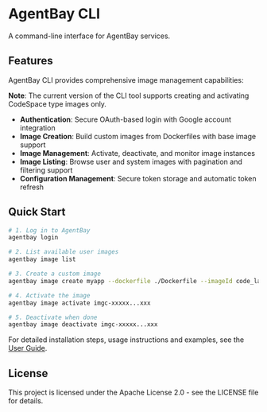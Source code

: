 # AgentBay CLI

A command-line interface for AgentBay services.

## Features

AgentBay CLI provides comprehensive image management capabilities:

**Note**: The current version of the CLI tool supports creating and activating CodeSpace type images only.

- **Authentication**: Secure OAuth-based login with Google account integration
- **Image Creation**: Build custom images from Dockerfiles with base image support
- **Image Management**: Activate, deactivate, and monitor image instances
- **Image Listing**: Browse user and system images with pagination and filtering support
- **Configuration Management**: Secure token storage and automatic token refresh

## Quick Start

```bash
# 1. Log in to AgentBay
agentbay login

# 2. List available user images
agentbay image list

# 3. Create a custom image
agentbay image create myapp --dockerfile ./Dockerfile --imageId code_latest

# 4. Activate the image
agentbay image activate imgc-xxxxx...xxx

# 5. Deactivate when done
agentbay image deactivate imgc-xxxxx...xxx
```

For detailed installation steps, usage instructions and examples, see the [User Guide](docs/USER_GUIDE.md).


## License

This project is licensed under the Apache License 2.0 - see the LICENSE file for details. 